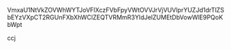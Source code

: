 VmxaU1NtVkZOVWhWYTJoVFlXczFVbFpyVWtOVVJrVjVUVlprYUZJd1drTlZS
bEYzVXpCT2RGUnFXbXhWClZEQTVRMmR3YldJelZUMEtDbVowWlE9PQoKbWpt

ccj